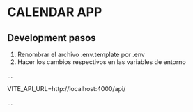 

# CALENDAR APP


## Development pasos

1. Renombrar el archivo .env.template por .env
2. Hacer los cambios respectivos en las variables de entorno

...

VITE_API_URL=http://localhost:4000/api/

...



